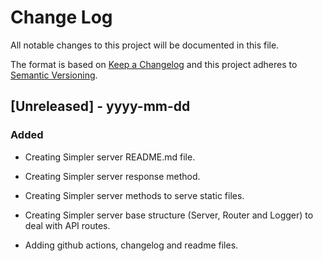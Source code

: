 
# Change Log
All notable changes to this project will be documented in this file.
 
The format is based on [Keep a Changelog](http://keepachangelog.com/)
and this project adheres to [Semantic Versioning](http://semver.org/).
 
## [Unreleased] - yyyy-mm-dd
 
### Added

- Creating Simpler server README.md file.

- Creating Simpler server response method.

- Creating Simpler server methods to serve static files.

- Creating Simpler server base structure (Server, Router and Logger) to deal with API routes.

- Adding github actions, changelog and readme files.
